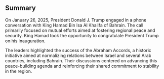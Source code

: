## Summary

On January 26, 2025, President Donald J. Trump engaged in a phone conversation with King Hamad Bin Isa Al Khalifa of Bahrain. The call primarily focused on mutual efforts aimed at fostering regional peace and security. King Hamad took the opportunity to congratulate President Trump on his inauguration.

The leaders highlighted the success of the Abraham Accords, a historic initiative aimed at normalizing relations between Israel and several Arab countries, including Bahrain. Their discussions centered on advancing this peace-building agenda and reinforcing their shared commitment to stability in the region.